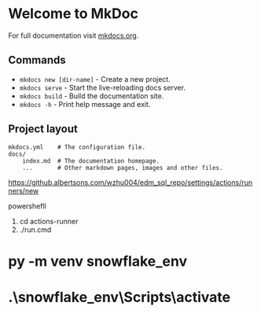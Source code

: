 # Welcome to MkDoc

For full documentation visit [mkdocs.org](https://www.mkdocs.org).

## Commands

* `mkdocs new [dir-name]` - Create a new project.
* `mkdocs serve` - Start the live-reloading docs server.
* `mkdocs build` - Build the documentation site.
* `mkdocs -h` - Print help message and exit.

## Project layout

    mkdocs.yml    # The configuration file.
    docs/
        index.md  # The documentation homepage.
        ...       # Other markdown pages, images and other files.

https://github.albertsons.com/wzhu004/edm_sql_repo/settings/actions/runners/new

powershefll 
1. cd actions-runner
2. ./run.cmd

# py -m venv snowflake_env 
# .\snowflake_env\Scripts\activate
